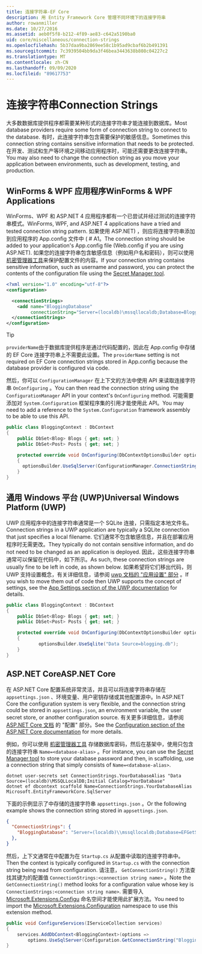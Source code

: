 ```yaml
---
title: 连接字符串-EF Core
description: 用 Entity Framework Core 管理不同环境下的连接字符串
author: rowanmiller
ms.date: 10/27/2016
ms.assetid: aeb0f5f8-b212-4f89-ae83-c642a5190ba0
uid: core/miscellaneous/connection-strings
ms.openlocfilehash: 5b37daa9ba2869ee58c1b95ad9cbaf6b2b491391
ms.sourcegitcommit: 7c3939504bb9da3f46bea3443638b808c04227c2
ms.translationtype: MT
ms.contentlocale: zh-CN
ms.lasthandoff: 09/09/2020
ms.locfileid: "89617753"
---
```

# <a name="connection-strings"></a><span data-ttu-id="682ac-103">连接字符串</span><span class="sxs-lookup"><span data-stu-id="682ac-103">Connection Strings</span></span>

<span data-ttu-id="682ac-104">大多数数据库提供程序都需要某种形式的连接字符串才能连接到数据库。</span><span class="sxs-lookup"><span data-stu-id="682ac-104">Most database providers require some form of connection string to connect to the database.</span></span> <span data-ttu-id="682ac-105">有时，此连接字符串包含需要保护的敏感信息。</span><span class="sxs-lookup"><span data-stu-id="682ac-105">Sometimes this connection string contains sensitive information that needs to be protected.</span></span> <span data-ttu-id="682ac-106">在开发、测试和生产等环境之间移动应用程序时，可能还需要更改连接字符串。</span><span class="sxs-lookup"><span data-stu-id="682ac-106">You may also need to change the connection string as you move your application between environments, such as development, testing, and production.</span></span>

## <a name="winforms--wpf-applications"></a><span data-ttu-id="682ac-107">WinForms & WPF 应用程序</span><span class="sxs-lookup"><span data-stu-id="682ac-107">WinForms & WPF Applications</span></span>

<span data-ttu-id="682ac-108">WinForms、WPF 和 ASP.NET 4 应用程序都有一个已尝试并经过测试的连接字符串模式。</span><span class="sxs-lookup"><span data-stu-id="682ac-108">WinForms, WPF, and ASP.NET 4 applications have a tried and tested connection string pattern.</span></span> <span data-ttu-id="682ac-109">如果使用 ASP.NET) ，则应将连接字符串添加到应用程序的 App.config 文件中 ( # A1。</span><span class="sxs-lookup"><span data-stu-id="682ac-109">The connection string should be added to your application's App.config file (Web.config if you are using ASP.NET).</span></span> <span data-ttu-id="682ac-110">如果您的连接字符串包含敏感信息（例如用户名和密码），则可以使用 [机密管理器工具](/aspnet/core/security/app-secrets#secret-manager)来保护配置文件的内容。</span><span class="sxs-lookup"><span data-stu-id="682ac-110">If your connection string contains sensitive information, such as username and password, you can protect the contents of the configuration file using the [Secret Manager tool](/aspnet/core/security/app-secrets#secret-manager).</span></span>

``` xml
<?xml version="1.0" encoding="utf-8"?>
<configuration>

  <connectionStrings>
    <add name="BloggingDatabase"
         connectionString="Server=(localdb)\mssqllocaldb;Database=Blogging;Trusted_Connection=True;" />
  </connectionStrings>
</configuration>
```

> [!TIP]  
> <span data-ttu-id="682ac-111">`providerName`由于数据库提供程序是通过代码配置的，因此在 App.config 中存储的 EF Core 连接字符串上不需要此设置。</span><span class="sxs-lookup"><span data-stu-id="682ac-111">The `providerName` setting is not required on EF Core connection strings stored in App.config because the database provider is configured via code.</span></span>

<span data-ttu-id="682ac-112">然后，你可以 `ConfigurationManager` 在上下文的方法中使用 API 来读取连接字符串 `OnConfiguring` 。</span><span class="sxs-lookup"><span data-stu-id="682ac-112">You can then read the connection string using the `ConfigurationManager` API in your context's `OnConfiguring` method.</span></span> <span data-ttu-id="682ac-113">可能需要添加对 `System.Configuration` 框架程序集的引用才能使用此 API。</span><span class="sxs-lookup"><span data-stu-id="682ac-113">You may need to add a reference to the `System.Configuration` framework assembly to be able to use this API.</span></span>

``` csharp
public class BloggingContext : DbContext
{
    public DbSet<Blog> Blogs { get; set; }
    public DbSet<Post> Posts { get; set; }

    protected override void OnConfiguring(DbContextOptionsBuilder optionsBuilder)
    {
      optionsBuilder.UseSqlServer(ConfigurationManager.ConnectionStrings["BloggingDatabase"].ConnectionString);
    }
}
```

## <a name="universal-windows-platform-uwp"></a><span data-ttu-id="682ac-114">通用 Windows 平台 (UWP)</span><span class="sxs-lookup"><span data-stu-id="682ac-114">Universal Windows Platform (UWP)</span></span>

<span data-ttu-id="682ac-115">UWP 应用程序中的连接字符串通常是一个 SQLite 连接，只需指定本地文件名。</span><span class="sxs-lookup"><span data-stu-id="682ac-115">Connection strings in a UWP application are typically a SQLite connection that just specifies a local filename.</span></span> <span data-ttu-id="682ac-116">它们通常不包含敏感信息，并且在部署应用程序时无需更改。</span><span class="sxs-lookup"><span data-stu-id="682ac-116">They typically do not contain sensitive information, and do not need to be changed as an application is deployed.</span></span> <span data-ttu-id="682ac-117">因此，这些连接字符串通常可以保留在代码中，如下所示。</span><span class="sxs-lookup"><span data-stu-id="682ac-117">As such, these connection strings are usually fine to be left in code, as shown below.</span></span> <span data-ttu-id="682ac-118">如果希望将它们移出代码，则 UWP 支持设置概念，有关详细信息，请参阅 [uwp 文档的 "应用设置" 部分](/windows/uwp/app-settings/store-and-retrieve-app-data) 。</span><span class="sxs-lookup"><span data-stu-id="682ac-118">If you wish to move them out of code then UWP supports the concept of settings, see the [App Settings section of the UWP documentation](/windows/uwp/app-settings/store-and-retrieve-app-data) for details.</span></span>

``` csharp
public class BloggingContext : DbContext
{
    public DbSet<Blog> Blogs { get; set; }
    public DbSet<Post> Posts { get; set; }

    protected override void OnConfiguring(DbContextOptionsBuilder optionsBuilder)
    {
            optionsBuilder.UseSqlite("Data Source=blogging.db");
    }
}
```

## <a name="aspnet-core"></a><span data-ttu-id="682ac-119">ASP.NET Core</span><span class="sxs-lookup"><span data-stu-id="682ac-119">ASP.NET Core</span></span>

<span data-ttu-id="682ac-120">在 ASP.NET Core 配置系统非常灵活，并且可以将连接字符串存储在 `appsettings.json` 、环境变量、用户密钥存储或其他配置源中。</span><span class="sxs-lookup"><span data-stu-id="682ac-120">In ASP.NET Core the configuration system is very flexible, and the connection string could be stored in `appsettings.json`, an environment variable, the user secret store, or another configuration source.</span></span> <span data-ttu-id="682ac-121">有关更多详细信息，请参阅 [ASP.NET Core 文档](/aspnet/core/fundamentals/configuration) 的 "配置" 部分。</span><span class="sxs-lookup"><span data-stu-id="682ac-121">See the [Configuration section of the ASP.NET Core documentation](/aspnet/core/fundamentals/configuration) for more details.</span></span>

<span data-ttu-id="682ac-122">例如，你可以使用 [机密管理器工具](/aspnet/core/security/app-secrets#secret-manager) 存储数据库密码，然后在基架中，使用只包含的连接字符串 `Name=<database-alias>` 。</span><span class="sxs-lookup"><span data-stu-id="682ac-122">For instance, you can use the [Secret Manager tool](/aspnet/core/security/app-secrets#secret-manager) to store your database password and then, in scaffolding, use a connection string that simply consists of `Name=<database-alias>`.</span></span>

```dotnetcli
dotnet user-secrets set ConnectionStrings.YourDatabaseAlias "Data Source=(localdb)\MSSQLLocalDB;Initial Catalog=YourDatabase"
dotnet ef dbcontext scaffold Name=ConnectionStrings.YourDatabaseAlias Microsoft.EntityFrameworkCore.SqlServer
```

<span data-ttu-id="682ac-123">下面的示例显示了中存储的连接字符串 `appsettings.json` 。</span><span class="sxs-lookup"><span data-stu-id="682ac-123">Or the following example shows the connection string stored in `appsettings.json`.</span></span>

``` json
{
  "ConnectionStrings": {
    "BloggingDatabase": "Server=(localdb)\\mssqllocaldb;Database=EFGetStarted.ConsoleApp.NewDb;Trusted_Connection=True;"
  },
}
```

<span data-ttu-id="682ac-124">然后，上下文通常在中配置为在 `Startup.cs` 从配置中读取的连接字符串中。</span><span class="sxs-lookup"><span data-stu-id="682ac-124">Then the context is typically configured in `Startup.cs` with the connection string being read from configuration.</span></span> <span data-ttu-id="682ac-125">请注意， `GetConnectionString()` 方法查找其键为的配置值 `ConnectionStrings:<connection string name>` 。</span><span class="sxs-lookup"><span data-stu-id="682ac-125">Note the `GetConnectionString()` method looks for a configuration value whose key is `ConnectionStrings:<connection string name>`.</span></span> <span data-ttu-id="682ac-126">需要导入 [Microsoft.Extensions.Configu](/dotnet/api/microsoft.extensions.configuration) 命名空间才能使用此扩展方法。</span><span class="sxs-lookup"><span data-stu-id="682ac-126">You need to import the [Microsoft.Extensions.Configuration](/dotnet/api/microsoft.extensions.configuration) namespace to use this extension method.</span></span>

``` csharp
public void ConfigureServices(IServiceCollection services)
{
    services.AddDbContext<BloggingContext>(options =>
        options.UseSqlServer(Configuration.GetConnectionString("BloggingDatabase")));
}
```

